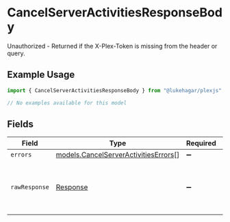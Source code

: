 # CancelServerActivitiesResponseBody

Unauthorized - Returned if the X-Plex-Token is missing from the header or query.

## Example Usage

```typescript
import { CancelServerActivitiesResponseBody } from "@lukehagar/plexjs";

// No examples available for this model
```

## Fields

| Field                                                                              | Type                                                                               | Required                                                                           | Description                                                                        |
| ---------------------------------------------------------------------------------- | ---------------------------------------------------------------------------------- | ---------------------------------------------------------------------------------- | ---------------------------------------------------------------------------------- |
| `errors`                                                                           | [models.CancelServerActivitiesErrors](../models/cancelserveractivitieserrors.md)[] | :heavy_minus_sign:                                                                 | N/A                                                                                |
| `rawResponse`                                                                      | [Response](https://developer.mozilla.org/en-US/docs/Web/API/Response)              | :heavy_minus_sign:                                                                 | Raw HTTP response; suitable for custom response parsing                            |